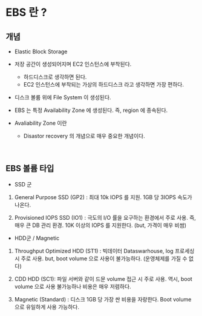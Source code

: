 # EBS 란 ?

## 개념

- Elastic Block Storage
- 저장 공간이 생성되어지며 EC2 인스턴스에 부착된다. 
    - 하드디스크로 생각하면 된다.
    - EC2 인스턴스에 부착되는 가상의 하드디스크 라고 생각하면 가장 편하다.

- 디스크 볼륨 위에 File System 이 생성된다.

- EBS 는 특정 Availability Zone 에 생성된다. 즉, region 에 종속된다. 

- Avaliability Zone 이란 

    - Disastor recovery 의 개념으로 매우 중요한 개념이다. 

<br>

## EBS 볼륨 타입 

- SSD 군

1. General Purpose SSD (GP2) : 최대 10k IOPS 를 지원. 1GB 당 3IOPS 속도가 나온다. 

2. Provisioned IOPS SSD (IO1) : 극도의 I/O 률을 요구하는 환경에서 주로 사용. 즉, 매우 큰 DB 관리 환경. 10K 이상의 IOPS 를 지원한다. (but, 가격이 매우 비쌈)


- HDD군 / Magnetic

1. Throughput Optimized HDD (ST1) : 빅데이터 Dataswarhouse, log 프로세싱시 주로 사용. 
but,  boot volume 으로 사용이 불가능하다. (운영체제를 가질 수 없다)

2. CDD HDD (SC1): 파일 서버와 같이 드문 volume 접근 시 주로 사용. 
역시, boot volume 으로 사용 불가능하나 비용은 매우 저렴하다.

3. Magnetic (Standard) : 디스크 1GB 당 가장 싼 비용을 자랑한다. Boot volume 으로 유일하게 사용 가능하다. 

